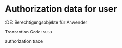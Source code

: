 # Authorization data for user

:DE: Berechtigungsobjekte für Anwender

Transaction Code: `SU53`

authorization trace
